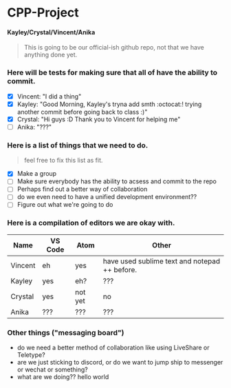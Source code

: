 # CPP-Project  
#### Kayley/Crystal/Vincent/Anika  

> This is going to be our official-ish github repo, not that we have anything done yet.
### Here will be tests for making sure that all of have the ability to commit.
- [x] Vincent: "I did a thing"
- [x] Kayley: "Good Morning, Kayley's tryna add smth :octocat:! trying another commit before going back to class :)"
- [x] Crystal: "Hi guys :D Thank you to Vincent for helping me"
- [ ] Anika: "???"
### Here is a list of things that we need to do.
> feel free to fix this list as fit.
- [x] Make a group
- [ ] Make sure everybody has the ability to acsess and commit to the repo
- [ ] Perhaps find out a better way of collaboration
- [ ] do we even need to have a unified development environment??
- [ ] Figure out what we're going to do
### Here is a compilation of editors we are okay with.
Name | VS Code | Atom | Other
-----|---------|------|-------
Vincent | eh | yes | have used sublime text and notepad ++ before.
Kayley | yes | eh? | ???
Crystal | yes | not yet | no
Anika | ??? | ??? | ???
### Other things ("messaging board")
- do we need a better method of collaboration like using LiveShare or Teletype?
- are we just sticking to discord, or do we want to jump ship to messenger or wechat or something?
- what are we doing??
hello world
